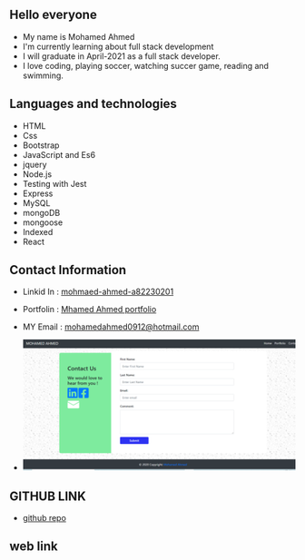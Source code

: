 ## Hello everyone
- My name is Mohamed Ahmed 
- I'm currently learning  about full stack development
- I will graduate in April-2021 as a full stack developer.
- I love coding, playing soccer, watching succer game, reading and swimming.

## Languages and technologies 
- HTML
- Css
- Bootstrap
- JavaScript and Es6
- jquery
- Node.js
- Testing with Jest
- Express
- MySQL
- mongoDB
- mongoose
- Indexed
- React


## Contact Information 
* Linkid In :  [mohmaed-ahmed-a82230201](https://linkedin.com/in/mohmaed-ahmed-a82230201)
* Portfolin : [Mhamed Ahmed portfolio](https://mohamedahmed-1980.github.io/mohamedahmed-1980/)
* MY Email : mohamedahmed0912@hotmail.com

* ![contact image](contact.png)

## GITHUB LINK
* [github repo](https://github.com/mohamedahmed-1980/mohamedahmed-1980.git)

## web link



